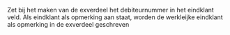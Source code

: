 Zet bij het maken van de exverdeel het debiteurnummer in het eindklant veld. Als eindklant als opmerking aan staat, worden de werkleijke eindklant als opmerking in de exverdeel geschreven